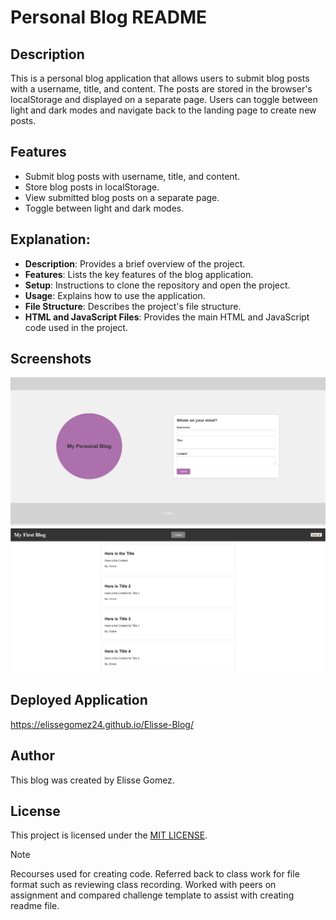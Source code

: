# Personal Blog README

## Description
This is a personal blog application that allows users to submit blog posts with a username, title, and content. The posts are stored in the browser's localStorage and displayed on a separate page. Users can toggle between light and dark modes and navigate back to the landing page to create new posts.

## Features
- Submit blog posts with username, title, and content.
- Store blog posts in localStorage.
- View submitted blog posts on a separate page.
- Toggle between light and dark modes.

## Explanation:
- **Description**: Provides a brief overview of the project.
- **Features**: Lists the key features of the blog application.
- **Setup**: Instructions to clone the repository and open the project.
- **Usage**: Explains how to use the application.
- **File Structure**: Describes the project's file structure.
- **HTML and JavaScript Files**: Provides the main HTML and JavaScript code used in the project.

## Screenshots 
![alt text](<assets/Blog Page 1.png>)
![alt text](<assets/Blog Page 2.png>)

## Deployed Application 
https://elissegomez24.github.io/Elisse-Blog/ 

## Author 
This blog was created by Elisse Gomez. 

## License
This project is licensed under the [MIT LICENSE](LICENSE). 

> [!NOTE]  
> Recourses used for creating code. Referred back to class work for file format such as reviewing class recording. Worked with peers on assignment and compared challenge template to assist with creating readme file. 
